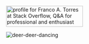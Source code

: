 <a href="https://stackoverflow.com/users/20318366/franco-a-torres"><img src="https://stackoverflow.com/users/flair/20318366.png" width="208" height="58" alt="profile for Franco A. Torres at Stack Overflow, Q&amp;A for professional and enthusiast programmers" title="profile for Franco A. Torres at Stack Overflow, Q&amp;A for professional and enthusiast programmers"></a>

![deer-deer-dancing](https://user-images.githubusercontent.com/115972610/202884783-17b954c2-5e8e-4211-affc-a5fbcdc8d0f7.gif)
